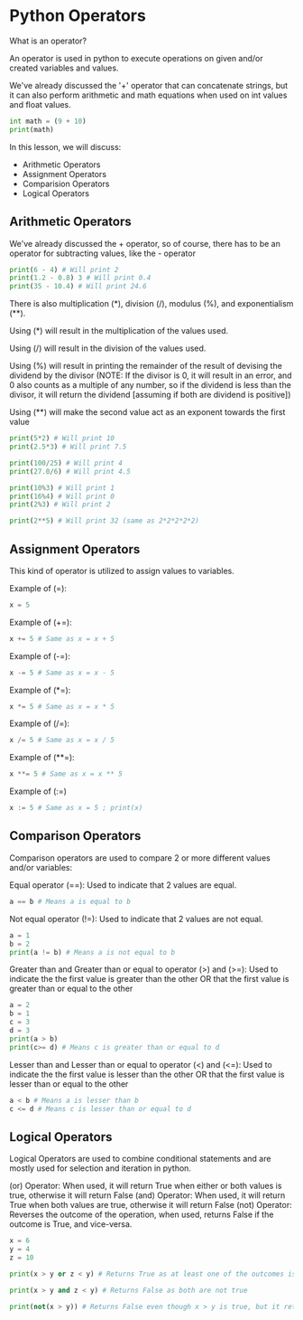 # Python Operators
What is an operator?

An operator is used in python to execute operations on given and/or created variables and values.

We've already discussed the '+' operator that can concatenate strings, but it can also perform arithmetic and math equations when used on int values and float values.

```python
int math = (9 + 10)
print(math)
```

In this lesson, we will discuss:
- Arithmetic Operators
- Assignment Operators
- Comparision Operators
- Logical Operators

## Arithmetic Operators

We've already discussed the + operator, so of course, there has to be an operator for subtracting values, like the - operator

```python
print(6 - 4) # Will print 2
print(1.2 - 0.8) 3 # Will print 0.4
print(35 - 10.4) # Will print 24.6
```

There is also multiplication (*), division (/), modulus (%), and exponentialism (**).

Using (*) will result in the multiplication of the values used.

Using (/) will result in the division of the values used.

Using (%) will result in printing the remainder of the result of devising the dividend by the divisor (NOTE: If the divisor is 0, it will result in an error, and 0 also counts as a multiple of any number, so if the dividend is less than the divisor, it will return the dividend [assuming if both are dividend is positive])

Using (**) will make the second value act as an exponent towards the first value 

```python
print(5*2) # Will print 10
print(2.5*3) # Will print 7.5

print(100/25) # Will print 4
print(27.0/6) # Will print 4.5

print(10%3) # Will print 1
print(16%4) # Will print 0
print(2%3) # Will print 2

print(2**5) # Will print 32 (same as 2*2*2*2*2)
```

## Assignment Operators

This kind of operator is utilized to assign values to variables.

Example of (=):
```python
x = 5
```

Example of (+=):
```python
x += 5 # Same as x = x + 5
```

Example of (-=):
```python
x -= 5 # Same as x = x - 5
```

Example of (*=):
```python
x *= 5 # Same as x = x * 5
```

Example of (/=):
```python
x /= 5 # Same as x = x / 5
```

Example of (**=):
```python
x **= 5 # Same as x = x ** 5
```

Example of (:=)
```python
x := 5 # Same as x = 5 ; print(x)
```

## Comparison Operators

Comparison operators are used to compare 2 or more different values and/or variables:

Equal operator (==):
Used to indicate that 2 values are equal.
```python
a == b # Means a is equal to b
```

Not equal operator (!=):
Used to indicate that 2 values are not equal.
```python
a = 1
b = 2
print(a != b) # Means a is not equal to b
```

Greater than and Greater than or equal to operator (>) and (>=):
Used to indicate the the first value is greater than the other OR that the first value is greater than or equal to the other
```python
a = 2
b = 1
c = 3
d = 3
print(a > b)
print(c>= d) # Means c is greater than or equal to d
```

Lesser than and Lesser than or equal to operator (<) and (<=):
Used to indicate the the first value is lesser than the other OR that the first value is lesser than or equal to the other
```python
a < b # Means a is lesser than b
c <= d # Means c is lesser than or equal to d
```

## Logical Operators

Logical Operators are used to combine conditional statements and are mostly used for selection and iteration in python.

(or) Operator: When used, it will return True when either or both values is true, otherwise it will return False
(and) Operator: When used, it will return True when both values are true, otherwise it will return False
(not) Operator: Reverses the outcome of the operation, when used, returns False if the outcome is True, and vice-versa.

```python
x = 6
y = 4
z = 10

print(x > y or z < y) # Returns True as at least one of the outcomes is True

print(x > y and z < y) # Returns False as both are not true

print(not(x > y)) # Returns False even though x > y is true, but it returns False due to the outcome reversal
```